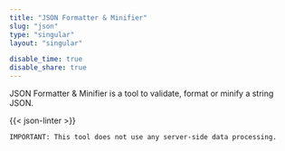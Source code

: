 ```yaml
---
title: "JSON Formatter & Minifier"
slug: "json"
type: "singular"
layout: "singular"

disable_time: true
disable_share: true
---
```


JSON Formatter & Minifier is a tool to validate, format or minify a string JSON.

{{< json-linter >}}

`IMPORTANT: This tool does not use any server-side data processing.`
